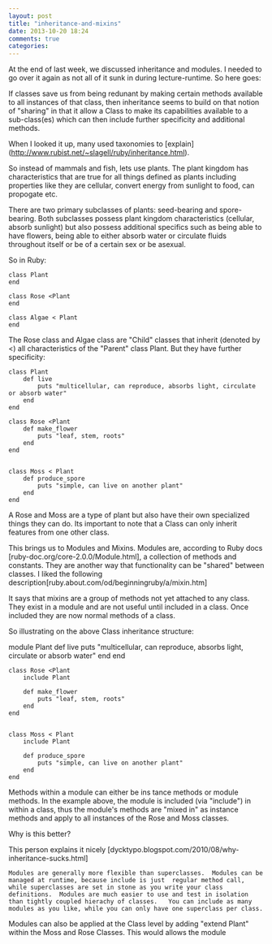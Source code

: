 ```yaml
---
layout: post
title: "inheritance-and-mixins"
date: 2013-10-20 18:24
comments: true
categories: 
---
```


At the end of last week, we discussed inheritance and modules.  I needed to go over it again as not all of it sunk in during lecture-runtime.  So here goes:

If classes save us from being redunant by making certain methods available to all instances of that class, then inheritance seems to build on that notion of "sharing" in that it allow a Class to make its capabilities available to a sub-class(es) which can then include further specificity and additional methods.  

When I looked it up, many used taxonomies to [explain] (http://www.rubist.net/~slagell/ruby/inheritance.html).

So instead of mammals and fish, lets use plants.  The plant kingdom has characteristics that are true for all things defined as plants including properties like they are cellular, convert energy from sunlight to food, can propogate etc.

There are two primary subclasses of plants: seed-bearing and spore-bearing. Both subclasses possess plant kingdom characteristics (cellular, absorb sunlight) but also possess additional specifics such as being able to have flowers, being able to either absorb water or circulate fluids throughout itself or be of a certain sex or be asexual.  

So in Ruby:

	class Plant
	end

	class Rose <Plant
	end

	class Algae < Plant
	end


The Rose class and Algae class are "Child" classes that inherit (denoted by <) all characteristics of the "Parent" class Plant. But they have further specificity:

	class Plant
		def live
			puts "multicellular, can reproduce, absorbs light, circulate or absorb water"
		end
	end

	class Rose <Plant
		def make_flower
			puts "leaf, stem, roots" 
		end
	end


	class Moss < Plant
		def produce_spore
			puts "simple, can live on another plant"
		end
	end


A Rose and Moss are a type of plant but also have their own specialized things they can do.  Its important to note that a Class can only inherit features from one other class.

This brings us to Modules and Mixins.  Modules are, according to Ruby docs [ruby-doc.org/core-2.0.0/Module.html], a collection of methods and constants.  They are another way that functionality can be "shared" between classes. I liked the following description[ruby.about.com/od/beginningruby/a/mixin.htm]

It says that mixins are a group of methods not yet attached to any class.  They exist in a module and are not useful until included in a class.  Once included they are now normal methods of a class.

So illustrating on the above Class inheritance structure:

module Plant
	def live
		puts "multicellular, can reproduce, absorbs light, circulate or absorb water"
	end
end

	class Rose <Plant
		include Plant

		def make_flower
			puts "leaf, stem, roots" 
		end
	end


	class Moss < Plant
		include Plant

		def produce_spore
			puts "simple, can live on another plant"
		end
	end


Methods within a module can either be ins tance methods or module methods.  In the example above, the module is included (via "include") in within a class, thus the module's methods are "mixed in" as instance methods and apply to all instances of the Rose and Moss classes. 

Why is this better?

This person explains it nicely [dycktypo.blogspot.com/2010/08/why-inheritance-sucks.html]  
	
	Modules are generally more flexible than superclasses.  Modules can be managed at runtime, because include is just  regular method call, while superclasses are set in stone as you write your class definitions.  Modules are much easier to use and test in isolation than tightly coupled hierachy of classes.   You can include as many modules as you like, while you can only have one superclass per class. 

Modules can also be applied at the Class level by adding "extend Plant" within the Moss and Rose Classes.  This would allows the module 


